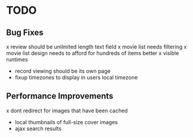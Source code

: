 TODO
====

Bug Fixes
---------
  x review should be unilmited length text field
  x movie list needs filtering
  x movie list design needs to afford for hundreds of items better
  x visible runtimes
  - record viewing should be its own page
  - fixup timezones to display in users local timezone



Performance Improvements
------------------------
  x dont redirect for images that have been cached
  - local thumbnails of full-size cover images
  - ajax search results





